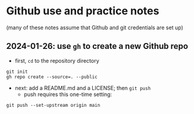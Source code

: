 # Github use and practice notes
  (many of these notes assume that Github and git credentials are set up)  

## 2024-01-26: use `gh` to create a new Github repo
 - first, `cd` to the repository directory  
```shell
git init
gh repo create --source=. --public
```
 - next: add a README.md and a LICENSE; then `git push`  
	 - push requires this one-time setting:  
 ```shell
git push --set-upstream origin main
```

